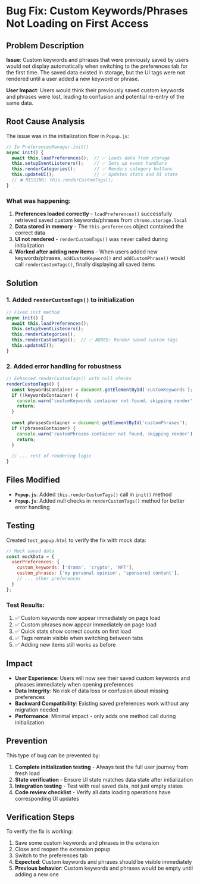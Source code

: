 # Bug Fix: Custom Keywords/Phrases Not Loading on First Access

## Problem Description

**Issue**: Custom keywords and phrases that were previously saved by users would not display automatically when switching to the preferences tab for the first time. The saved data existed in storage, but the UI tags were not rendered until a user added a new keyword or phrase.

**User Impact**: Users would think their previously saved custom keywords and phrases were lost, leading to confusion and potential re-entry of the same data.

## Root Cause Analysis

The issue was in the initialization flow in `Popup.js`:

```javascript
// In PreferencesManager.init()
async init() {
  await this.loadPreferences();  // ✅ Loads data from storage
  this.setupEventListeners();    // ✅ Sets up event handlers  
  this.renderCategories();       // ✅ Renders category buttons
  this.updateUI();               // ✅ Updates stats and UI state
  // ❌ MISSING: this.renderCustomTags(); 
}
```

### What was happening:

1. **Preferences loaded correctly** - `loadPreferences()` successfully retrieved saved custom keywords/phrases from `chrome.storage.local`
2. **Data stored in memory** - The `this.preferences` object contained the correct data
3. **UI not rendered** - `renderCustomTags()` was never called during initialization
4. **Worked after adding new items** - When users added new keywords/phrases, `addCustomKeyword()` and `addCustomPhrase()` would call `renderCustomTags()`, finally displaying all saved items

## Solution

### 1. Added `renderCustomTags()` to initialization

```javascript
// Fixed init method
async init() {
  await this.loadPreferences();
  this.setupEventListeners();
  this.renderCategories();
  this.renderCustomTags();  // ✅ ADDED: Render saved custom tags
  this.updateUI();
}
```

### 2. Added error handling for robustness

```javascript
// Enhanced renderCustomTags() with null checks
renderCustomTags() {
  const keywordsContainer = document.getElementById('customKeywords');
  if (!keywordsContainer) {
    console.warn('customKeywords container not found, skipping render');
    return;
  }
  
  const phrasesContainer = document.getElementById('customPhrases');
  if (!phrasesContainer) {
    console.warn('customPhrases container not found, skipping render');
    return;
  }
  
  // ... rest of rendering logic
}
```

## Files Modified

- **`Popup.js`**: Added `this.renderCustomTags()` call in `init()` method
- **`Popup.js`**: Added null checks in `renderCustomTags()` method for better error handling

## Testing

Created `test_popup.html` to verify the fix with mock data:

```javascript
// Mock saved data
const mockData = {
  userPreferences: {
    custom_keywords: ['drama', 'crypto', 'NFT'],
    custom_phrases: ['my personal opinion', 'sponsored content'],
    // ... other preferences
  }
};
```

### Test Results:
1. ✅ Custom keywords now appear immediately on page load
2. ✅ Custom phrases now appear immediately on page load  
3. ✅ Quick stats show correct counts on first load
4. ✅ Tags remain visible when switching between tabs
5. ✅ Adding new items still works as before

## Impact

- **User Experience**: Users will now see their saved custom keywords and phrases immediately when opening preferences
- **Data Integrity**: No risk of data loss or confusion about missing preferences
- **Backward Compatibility**: Existing saved preferences work without any migration needed
- **Performance**: Minimal impact - only adds one method call during initialization

## Prevention

This type of bug can be prevented by:

1. **Complete initialization testing** - Always test the full user journey from fresh load
2. **State verification** - Ensure UI state matches data state after initialization
3. **Integration testing** - Test with real saved data, not just empty states
4. **Code review checklist** - Verify all data loading operations have corresponding UI updates

## Verification Steps

To verify the fix is working:

1. Save some custom keywords and phrases in the extension
2. Close and reopen the extension popup
3. Switch to the preferences tab
4. **Expected**: Custom keywords and phrases should be visible immediately
5. **Previous behavior**: Custom keywords and phrases would be empty until adding a new one 
